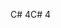 <span data-ttu-id="dd905-101">C# 4</span><span class="sxs-lookup"><span data-stu-id="dd905-101">C# 4</span></span>
